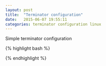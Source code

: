 ```yaml
---
layout: post
title:  "Terminator configuration"
date:   2015-06-07 19:55:11
categories: terminator configuration linux
---
```

Simple terminator configuration

{% highlight bash %}

{% endhighlight %}

